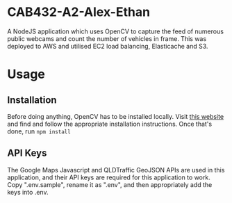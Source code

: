 # CAB432-A2-Alex-Ethan
A NodeJS application which uses OpenCV to capture the feed of numerous public webcams and count the number of vehicles in frame. This was deployed to AWS and utilised EC2 load balancing, Elasticache and S3.

# Usage
## Installation
Before doing anything, OpenCV has to be installed locally. Visit [this website](https://docs.opencv.org/master/df/d65/tutorial_table_of_content_introduction.html) and find and follow the appropriate installation instructions. Once that's done, run ```npm install```

## API Keys
The Google Maps Javascript and QLDTraffic GeoJSON APIs are used in this application, and their API keys are required for this application to work.  Copy ".env.sample", rename it as ".env", and then appropriately add the keys into .env.